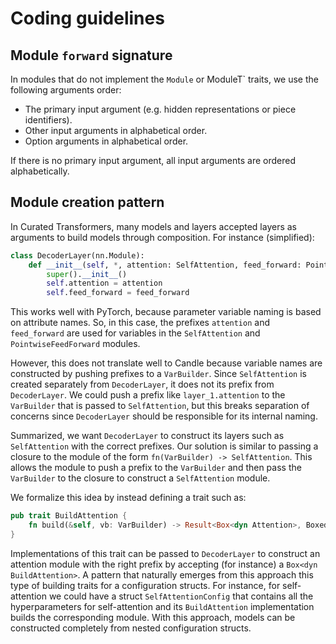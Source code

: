 # Coding guidelines

## Module `forward` signature

In modules that do not implement the `Module` or ModuleT` traits, we use the
following arguments order:

- The primary input argument (e.g. hidden representations or piece
  identifiers).
- Other input arguments in alphabetical order.
- Option arguments in alphabetical order.

If there is no primary input argument, all input arguments are ordered
alphabetically.

## Module creation pattern

In Curated Transformers, many models and layers accepted layers as arguments to
build models through composition. For instance (simplified):

```python
class DecoderLayer(nn.Module):
    def __init__(self, *, attention: SelfAttention, feed_forward: PointwiseFeedForward):
        super().__init__()
        self.attention = attention
        self.feed_forward = feed_forward
```

This works well with PyTorch, because parameter variable naming is based on
attribute names. So, in this case, the prefixes `attention` and `feed_forward`
are used for variables in the `SelfAttention` and `PointwiseFeedForward`
modules.

However, this does not translate well to Candle because variable names are
constructed by pushing prefixes to a `VarBuilder`. Since `SelfAttention` is
created separately from `DecoderLayer`, it does not its prefix from
`DecoderLayer`. We could push a prefix like `layer_1.attention` to the
`VarBuilder` that is passed to `SelfAttention`, but this breaks separation of
concerns since `DecoderLayer` should be responsible for its internal naming.

Summarized, we want `DecoderLayer` to construct its layers such as
`SelfAttention` with the correct prefixes. Our solution is similar to passing a
closure to the module of the form `fn(VarBuilder) -> SelfAttention`. This allows
the module to push a prefix to the `VarBuilder` and then pass the `VarBuilder`
to the closure to construct a `SelfAttention` module.

We formalize this idea by instead defining a trait such as:

```rust
pub trait BuildAttention {
    fn build(&self, vb: VarBuilder) -> Result<Box<dyn Attention>, BoxedError>;
}
```

Implementations of this trait can be passed to `DecoderLayer` to construct an
attention module with the right prefix by accepting (for instance) a `Box<dyn
BuildAttention>`. A pattern that naturally emerges from this approach this type
of building traits for a configuration structs. For instance, for self-attention
we could have a struct `SelfAttentionConfig` that contains all the
hyperparameters for self-attention and its `BuildAttention` implementation
builds the corresponding module. With this approach, models can be constructed
completely from nested configuration structs.
